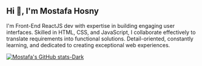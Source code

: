 ## Hi 👋, I'm Mostafa Hosny

I'm Front-End ReactJS dev with expertise in building engaging user interfaces. Skilled in HTML, CSS, and JavaScript, I collaborate effectively to translate requirements into functional solutions. Detail-oriented, constantly learning, and dedicated to creating exceptional web experiences.


[![Mostafa's GitHub stats-Dark](https://github-readme-stats.vercel.app/api?username=MostafaHosny&show_icons=true&theme=dark#gh-dark-mode-only)](https://github.com/MostafaHosny97/github-readme-stats)



